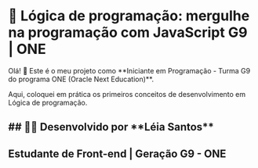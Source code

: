 <h1>🚀 Lógica de programação: mergulhe na programação com JavaScript G9 | ONE</h1>
<p>
  Olá! 👋
 Este é o meu projeto como **Iniciante em Programação - Turma G9 do programa ONE (Oracle Next Education)**.
</p>
<p>
  Aqui, coloquei em prática os primeiros conceitos de desenvolvimento em Lógica de programação.
</p>

<h2>## 👩‍💻 Desenvolvido por **Léia Santos**</h2>
<h2>Estudante de Front-end | Geração G9 - ONE</h2>
